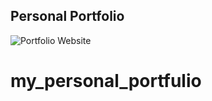 ## Personal Portfolio

![Portfolio Website](https://i.ibb.co/WgPMpts/image.png)
# my_personal_portfulio

